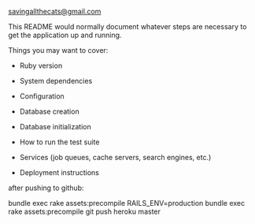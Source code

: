 savingallthecats@gmail.com

This README would normally document whatever steps are necessary to get the
application up and running.

Things you may want to cover:

* Ruby version

* System dependencies

* Configuration

* Database creation

* Database initialization

* How to run the test suite

* Services (job queues, cache servers, search engines, etc.)

* Deployment instructions

after pushing to github:

bundle exec rake assets:precompile
RAILS_ENV=production bundle exec rake assets:precompile
git push heroku master
